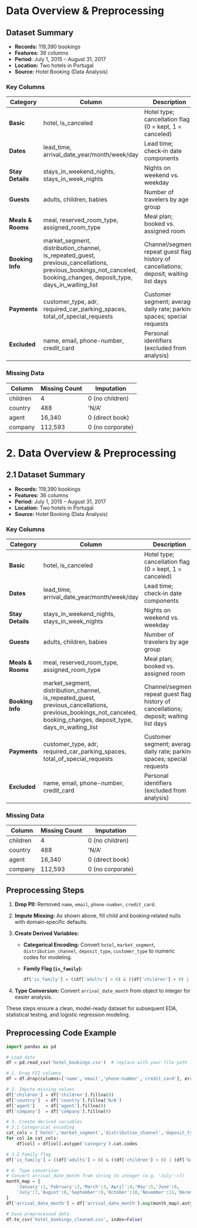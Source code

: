 #  Data Overview & Preprocessing

##  Dataset Summary

* **Records:** 119,390 bookings
* **Features:** 36 columns
* **Period:** July 1, 2015 – August 31, 2017
* **Location:** Two hotels in Portugal
* **Source:** Hotel Booking (Data Analysis)

### Key Columns

| Category          | Column                                                                                                                                                                            | Description                                                                              |
| ----------------- | --------------------------------------------------------------------------------------------------------------------------------------------------------------------------------- | ---------------------------------------------------------------------------------------- |
| **Basic**         | hotel, is\_canceled                                                                                                                                                               | Hotel type; cancellation flag (0 = kept, 1 = canceled)                                   |
| **Dates**         | lead\_time, arrival\_date\_year/month/week/day                                                                                                                                    | Lead time; check‑in date components                                                      |
| **Stay Details**  | stays\_in\_weekend\_nights, stays\_in\_week\_nights                                                                                                                               | Nights on weekend vs. weekday                                                            |
| **Guests**        | adults, children, babies                                                                                                                                                          | Number of travelers by age group                                                         |
| **Meals & Rooms** | meal, reserved\_room\_type, assigned\_room\_type                                                                                                                                  | Meal plan; booked vs. assigned room                                                      |
| **Booking Info**  | market\_segment, distribution\_channel, is\_repeated\_guest, previous\_cancellations, previous\_bookings\_not\_canceled, booking\_changes, deposit\_type, days\_in\_waiting\_list | Channel/segment; repeat guest flag; history of cancellations; deposit; waiting list days |
| **Payments**      | customer\_type, adr, required\_car\_parking\_spaces, total\_of\_special\_requests                                                                                                 | Customer segment; average daily rate; parking spaces; special requests                   |
| **Excluded**      | name, email, phone-number, credit\_card                                                                                                                                           | Personal identifiers (excluded from analysis)                                            |

### Missing Data

| Column   | Missing Count | Imputation       |
| -------- | ------------- | ---------------- |
| children | 4             | 0 (no children)  |
| country  | 488           | 'N/A'            |
| agent    | 16,340        | 0 (direct book)  |
| company  | 112,593       | 0 (no corporate) |

# 2. Data Overview & Preprocessing

## 2.1 Dataset Summary

* **Records:** 119,390 bookings
* **Features:** 36 columns
* **Period:** July 1, 2015 – August 31, 2017
* **Location:** Two hotels in Portugal
* **Source:** Hotel Booking (Data Analysis)

### Key Columns

| Category          | Column                                                                                                                                                                            | Description                                                                              |
| ----------------- | --------------------------------------------------------------------------------------------------------------------------------------------------------------------------------- | ---------------------------------------------------------------------------------------- |
| **Basic**         | hotel, is\_canceled                                                                                                                                                               | Hotel type; cancellation flag (0 = kept, 1 = canceled)                                   |
| **Dates**         | lead\_time, arrival\_date\_year/month/week/day                                                                                                                                    | Lead time; check‑in date components                                                      |
| **Stay Details**  | stays\_in\_weekend\_nights, stays\_in\_week\_nights                                                                                                                               | Nights on weekend vs. weekday                                                            |
| **Guests**        | adults, children, babies                                                                                                                                                          | Number of travelers by age group                                                         |
| **Meals & Rooms** | meal, reserved\_room\_type, assigned\_room\_type                                                                                                                                  | Meal plan; booked vs. assigned room                                                      |
| **Booking Info**  | market\_segment, distribution\_channel, is\_repeated\_guest, previous\_cancellations, previous\_bookings\_not\_canceled, booking\_changes, deposit\_type, days\_in\_waiting\_list | Channel/segment; repeat guest flag; history of cancellations; deposit; waiting list days |
| **Payments**      | customer\_type, adr, required\_car\_parking\_spaces, total\_of\_special\_requests                                                                                                 | Customer segment; average daily rate; parking spaces; special requests                   |
| **Excluded**      | name, email, phone-number, credit\_card                                                                                                                                           | Personal identifiers (excluded from analysis)                                            |

### Missing Data

| Column   | Missing Count | Imputation       |
| -------- | ------------- | ---------------- |
| children | 4             | 0 (no children)  |
| country  | 488           | 'N/A'            |
| agent    | 16,340        | 0 (direct book)  |
| company  | 112,593       | 0 (no corporate) |

##  Preprocessing Steps

1. **Drop PII:** Removed `name`, `email`, `phone-number`, `credit_card`.
2. **Impute Missing:** As shown above, fill child and booking‑related nulls with domain‑specific defaults.
3. **Create Derived Variables:**

   * **Categorical Encoding:** Convert `hotel`, `market_segment`, `distribution_channel`, `deposit_type`, `customer_type` to numeric codes for modeling.
   * **Family Flag (`is_family`):**

     ```python
     df['is_family'] = ((df['adults'] > 0) & ((df['children'] > 0) | (df['babies'] > 0))).astype(int)
     ```
4. **Type Conversion:** Convert `arrival_date_month` from object to integer for easier analysis.

These steps ensure a clean, model-ready dataset for subsequent EDA, statistical testing, and logistic regression modeling.

##  Preprocessing Code Example

```python
import pandas as pd

# Load data
df = pd.read_csv('hotel_bookings.csv')  # replace with your file path

# 1. Drop PII columns
df = df.drop(columns=['name','email','phone-number','credit_card'], errors='ignore')

# 2. Impute missing values
df['children'] = df['children'].fillna(0)
df['country']  = df['country'].fillna('N/A')
df['agent']    = df['agent'].fillna(0)
df['company']  = df['company'].fillna(0)

# 3. Create derived variables
# 3.1 Categorical encoding
cat_cols = ['hotel','market_segment','distribution_channel','deposit_type','customer_type']
for col in cat_cols:
    df[col] = df[col].astype('category').cat.codes

# 3.2 Family flag
df['is_family'] = ((df['adults'] > 0) & ((df['children'] > 0) | (df['babies'] > 0))).astype(int)

# 4. Type conversion
# Convert arrival_date_month from string to integer (e.g. 'July'->7)
month_map = {
    'January':1,'February':2,'March':3,'April':4,'May':5,'June':6,
    'July':7,'August':8,'September':9,'October':10,'November':11,'December':12
}
df['arrival_date_month'] = df['arrival_date_month'].map(month_map).astype(int)

# Save preprocessed data
df.to_csv('hotel_bookings_cleaned.csv', index=False)
```


